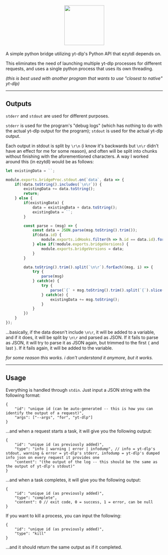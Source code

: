 <h1 align="center">
  <img src="https://raw.githubusercontent.com/ezytdl/ezytdl/main/res/img/heading.png" height="128px"/><br>
</h1>

A simple python bridge utilizing yt-dlp's Python API that ezytdl depends on.

This eliminates the need of launching multiple yt-dlp processes for different requests, and uses a single python process that uses its own threading.

*(this is best used with another program that wants to use "closest to native" yt-dlp)*

-------------------------

## Outputs

`stderr` and `stdout` are used for different purposes.

`stderr` is used for the program's "debug logs" (which has nothing to do with the actual yt-dlp output for the program); `stdout` is used for the actual yt-dlp output.

Each output in stdout is split by `\r\n` (i know it's backwards but `\n\r` didn't have an effect for me for some reason), and often will be split into chunks without finishing with the aforementioned characters. A way I worked around this (in ezytdl) would be as follows:

```js
let existingData = ``;

module.exports.bridgeProc.stdout.on(`data`, data => {
    if(!data.toString().includes(`\n\r`)) {
        existingData += data.toString();
        return;
    } else {
        if(existingData) {
            data = existingData + data.toString();
            existingData = ``;
        }

        const parse = (msg) => {
            const data = JSON.parse(msg.toString().trim());
            if(data.id) {
                module.exports.idHooks.filter(h => h.id == data.id).forEach(h => h.func(data));
            } else if(!module.exports.bridgeVersions) {
                module.exports.bridgeVersions = data;
            }
        }

        data.toString().trim().split(`\n\r`).forEach((msg, i) => {
            try {
                parse(msg)
            } catch(e) {
                try {
                    parse(`{` + msg.toString().trim().split(`{`).slice(1).join(`{`).split(`}`).slice(0, -1).join(`}`) + `}`)
                } catch(e) {
                    existingData += msg.toString();
                }
            }
        })
    }
});
```

...basically, if the data doesn't include `\n\r`, it will be added to a variable, and if it does, it will be split by `\n\r` and parsed as JSON. If it fails to parse as JSON, it will try to parse it as JSON again, but trimmed to the first `{` and last `}`. If it fails again, it will be added to the variable.

*for some reason this works. i don't understand it anymore, but it works.*

-------------------------

## Usage

Everything is handled through `stdin`. Just input a JSON string with the following format:

```jsonc
{
    "id": "unique id (can be auto-generated -- this is how you can identify the output of a request)",
    "args": ["--args", "for", "yt-dlp"]
}
```

...and when a request starts a task, it will give you the following output:

```jsonc
{
    "id": "unique id (as previously added)",
    "type": "info | warning | error | infodump", // info = yt-dlp's stdout, warning & error = yt-dlp's stderr, infodump = yt-dlp's dumped info json on every request it provides one
    "content": "(the output of the log -- this should be the same as the output of yt-dlp's stdout)"
}
```

...and when a task completes, it will give you the following output:

```jsonc
{
    "id": "unique id (as previously added)",
    "type": "complete",
    "content": 0 // exit code, 0 = success, 1 = error, can be null
}
```

If you want to kill a process, you can input the following:

```jsonc
{
    "id": "unique id (as previously added)",
    "type": "kill"
}
```

...and it should return the same output as if it completed.